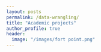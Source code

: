 ```yaml
---
layout: posts
permalink: /data-wrangling/
title: "Academic projects"
author_profile: true
header:
  image: "/images/fort point.png"
---
```




